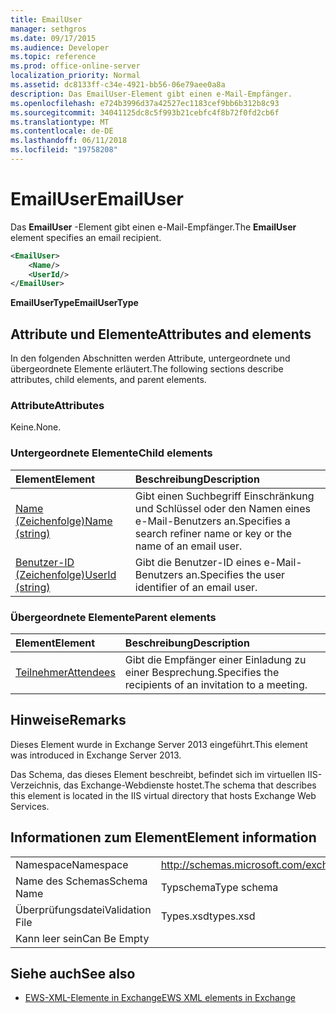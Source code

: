 ```yaml
---
title: EmailUser
manager: sethgros
ms.date: 09/17/2015
ms.audience: Developer
ms.topic: reference
ms.prod: office-online-server
localization_priority: Normal
ms.assetid: dc8133ff-c34e-4921-bb56-06e79aee0a8a
description: Das EmailUser-Element gibt einen e-Mail-Empfänger.
ms.openlocfilehash: e724b3996d37a42527ec1183cef9bb6b312b8c93
ms.sourcegitcommit: 34041125dc8c5f993b21cebfc4f8b72f0fd2cb6f
ms.translationtype: MT
ms.contentlocale: de-DE
ms.lasthandoff: 06/11/2018
ms.locfileid: "19758208"
---
```

# <a name="emailuser"></a><span data-ttu-id="5760e-103">EmailUser</span><span class="sxs-lookup"><span data-stu-id="5760e-103">EmailUser</span></span>

<span data-ttu-id="5760e-104">Das **EmailUser** -Element gibt einen e-Mail-Empfänger.</span><span class="sxs-lookup"><span data-stu-id="5760e-104">The **EmailUser** element specifies an email recipient.</span></span> 
  
```XML
<EmailUser>
    <Name/>
    <UserId/>
</EmailUser>
```

 <span data-ttu-id="5760e-105">**EmailUserType**</span><span class="sxs-lookup"><span data-stu-id="5760e-105">**EmailUserType**</span></span>
## <a name="attributes-and-elements"></a><span data-ttu-id="5760e-106">Attribute und Elemente</span><span class="sxs-lookup"><span data-stu-id="5760e-106">Attributes and elements</span></span>

<span data-ttu-id="5760e-107">In den folgenden Abschnitten werden Attribute, untergeordnete und übergeordnete Elemente erläutert.</span><span class="sxs-lookup"><span data-stu-id="5760e-107">The following sections describe attributes, child elements, and parent elements.</span></span>
  
### <a name="attributes"></a><span data-ttu-id="5760e-108">Attribute</span><span class="sxs-lookup"><span data-stu-id="5760e-108">Attributes</span></span>

<span data-ttu-id="5760e-109">Keine.</span><span class="sxs-lookup"><span data-stu-id="5760e-109">None.</span></span>
  
### <a name="child-elements"></a><span data-ttu-id="5760e-110">Untergeordnete Elemente</span><span class="sxs-lookup"><span data-stu-id="5760e-110">Child elements</span></span>

|<span data-ttu-id="5760e-111">**Element**</span><span class="sxs-lookup"><span data-stu-id="5760e-111">**Element**</span></span>|<span data-ttu-id="5760e-112">**Beschreibung**</span><span class="sxs-lookup"><span data-stu-id="5760e-112">**Description**</span></span>|
|:-----|:-----|
|[<span data-ttu-id="5760e-113">Name (Zeichenfolge)</span><span class="sxs-lookup"><span data-stu-id="5760e-113">Name (string)</span></span>](name-string.md) <br/> |<span data-ttu-id="5760e-114">Gibt einen Suchbegriff Einschränkung und Schlüssel oder den Namen eines e-Mail-Benutzers an.</span><span class="sxs-lookup"><span data-stu-id="5760e-114">Specifies a search refiner name or key or the name of an email user.</span></span>  <br/> |
|[<span data-ttu-id="5760e-115">Benutzer-ID (Zeichenfolge)</span><span class="sxs-lookup"><span data-stu-id="5760e-115">UserId (string)</span></span>](userid-string.md) <br/> |<span data-ttu-id="5760e-116">Gibt die Benutzer-ID eines e-Mail-Benutzers an.</span><span class="sxs-lookup"><span data-stu-id="5760e-116">Specifies the user identifier of an email user.</span></span>  <br/> |
   
### <a name="parent-elements"></a><span data-ttu-id="5760e-117">Übergeordnete Elemente</span><span class="sxs-lookup"><span data-stu-id="5760e-117">Parent elements</span></span>

|<span data-ttu-id="5760e-118">**Element**</span><span class="sxs-lookup"><span data-stu-id="5760e-118">**Element**</span></span>|<span data-ttu-id="5760e-119">**Beschreibung**</span><span class="sxs-lookup"><span data-stu-id="5760e-119">**Description**</span></span>|
|:-----|:-----|
|[<span data-ttu-id="5760e-120">Teilnehmer</span><span class="sxs-lookup"><span data-stu-id="5760e-120">Attendees</span></span>](attendees.md) <br/> |<span data-ttu-id="5760e-121">Gibt die Empfänger einer Einladung zu einer Besprechung.</span><span class="sxs-lookup"><span data-stu-id="5760e-121">Specifies the recipients of an invitation to a meeting.</span></span>  <br/> |
   
## <a name="remarks"></a><span data-ttu-id="5760e-122">Hinweise</span><span class="sxs-lookup"><span data-stu-id="5760e-122">Remarks</span></span>

<span data-ttu-id="5760e-123">Dieses Element wurde in Exchange Server 2013 eingeführt.</span><span class="sxs-lookup"><span data-stu-id="5760e-123">This element was introduced in Exchange Server 2013.</span></span>
  
<span data-ttu-id="5760e-124">Das Schema, das dieses Element beschreibt, befindet sich im virtuellen IIS-Verzeichnis, das Exchange-Webdienste hostet.</span><span class="sxs-lookup"><span data-stu-id="5760e-124">The schema that describes this element is located in the IIS virtual directory that hosts Exchange Web Services.</span></span>
  
## <a name="element-information"></a><span data-ttu-id="5760e-125">Informationen zum Element</span><span class="sxs-lookup"><span data-stu-id="5760e-125">Element information</span></span>

|||
|:-----|:-----|
|<span data-ttu-id="5760e-126">Namespace</span><span class="sxs-lookup"><span data-stu-id="5760e-126">Namespace</span></span>  <br/> |http://schemas.microsoft.com/exchange/services/2006/types  <br/> |
|<span data-ttu-id="5760e-127">Name des Schemas</span><span class="sxs-lookup"><span data-stu-id="5760e-127">Schema Name</span></span>  <br/> |<span data-ttu-id="5760e-128">Typschema</span><span class="sxs-lookup"><span data-stu-id="5760e-128">Type schema</span></span>  <br/> |
|<span data-ttu-id="5760e-129">Überprüfungsdatei</span><span class="sxs-lookup"><span data-stu-id="5760e-129">Validation File</span></span>  <br/> |<span data-ttu-id="5760e-130">Types.xsd</span><span class="sxs-lookup"><span data-stu-id="5760e-130">types.xsd</span></span>  <br/> |
|<span data-ttu-id="5760e-131">Kann leer sein</span><span class="sxs-lookup"><span data-stu-id="5760e-131">Can Be Empty</span></span>  <br/> ||
   
## <a name="see-also"></a><span data-ttu-id="5760e-132">Siehe auch</span><span class="sxs-lookup"><span data-stu-id="5760e-132">See also</span></span>



- [<span data-ttu-id="5760e-133">EWS-XML-Elemente in Exchange</span><span class="sxs-lookup"><span data-stu-id="5760e-133">EWS XML elements in Exchange</span></span>](ews-xml-elements-in-exchange.md)

